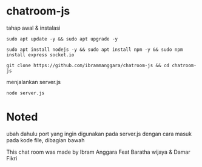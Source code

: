# chatroom-js
tahap awal & instalasi

```
sudo apt update -y && sudo apt upgrade -y
```
```
sudo apt install nodejs -y && sudo apt install npm -y && sudo npm install express socket.io
```
```
git clone https://github.com/ibrammanggara/chatroom-js && cd chatroom-js
```
menjalankan server.js
```
node server.js
```
# Noted
ubah dahulu port yang ingin digunakan pada server.js
dengan cara masuk pada kode file, dibagian bawah

This chat room was made by Ibram Anggara Feat Baratha wijaya & Damar Fikri
